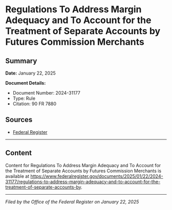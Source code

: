 # Regulations To Address Margin Adequacy and To Account for the Treatment of Separate Accounts by Futures Commission Merchants

## Summary

**Date:** January 22, 2025

**Document Details:**
- Document Number: 2024-31177
- Type: Rule
- Citation: 90 FR 7880

## Sources
- [Federal Register](https://www.federalregister.gov/documents/2025/01/22/2024-31177/regulations-to-address-margin-adequacy-and-to-account-for-the-treatment-of-separate-accounts-by)

---

## Content

Content for Regulations To Address Margin Adequacy and To Account for the Treatment of Separate Accounts by Futures Commission Merchants is available at https://www.federalregister.gov/documents/2025/01/22/2024-31177/regulations-to-address-margin-adequacy-and-to-account-for-the-treatment-of-separate-accounts-by.

---

*Filed by the Office of the Federal Register on January 22, 2025*
